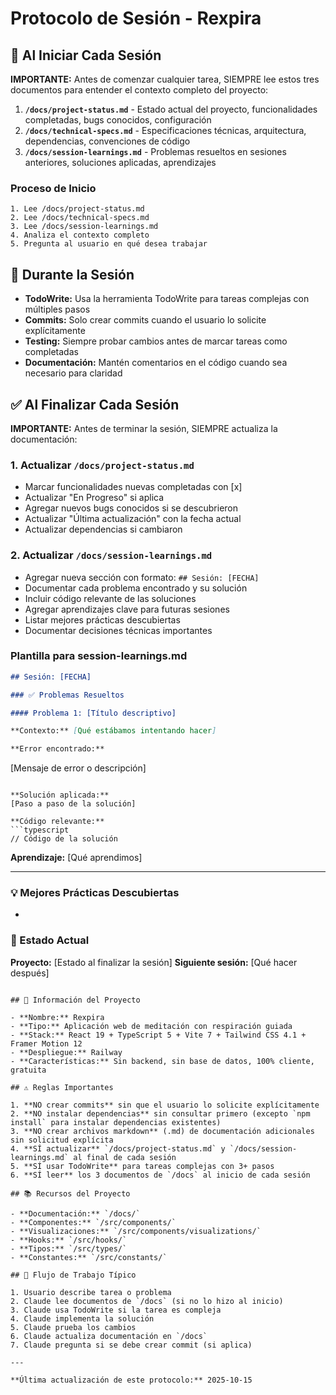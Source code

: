 # Protocolo de Sesión - Rexpira

## 📖 Al Iniciar Cada Sesión

**IMPORTANTE:** Antes de comenzar cualquier tarea, SIEMPRE lee estos tres documentos para entender el contexto completo del proyecto:

1. **`/docs/project-status.md`** - Estado actual del proyecto, funcionalidades completadas, bugs conocidos, configuración
2. **`/docs/technical-specs.md`** - Especificaciones técnicas, arquitectura, dependencias, convenciones de código
3. **`/docs/session-learnings.md`** - Problemas resueltos en sesiones anteriores, soluciones aplicadas, aprendizajes

### Proceso de Inicio
```
1. Lee /docs/project-status.md
2. Lee /docs/technical-specs.md
3. Lee /docs/session-learnings.md
4. Analiza el contexto completo
5. Pregunta al usuario en qué desea trabajar
```

## 📝 Durante la Sesión

- **TodoWrite:** Usa la herramienta TodoWrite para tareas complejas con múltiples pasos
- **Commits:** Solo crear commits cuando el usuario lo solicite explícitamente
- **Testing:** Siempre probar cambios antes de marcar tareas como completadas
- **Documentación:** Mantén comentarios en el código cuando sea necesario para claridad

## ✅ Al Finalizar Cada Sesión

**IMPORTANTE:** Antes de terminar la sesión, SIEMPRE actualiza la documentación:

### 1. Actualizar `/docs/project-status.md`
- Marcar funcionalidades nuevas completadas con [x]
- Actualizar "En Progreso" si aplica
- Agregar nuevos bugs conocidos si se descubrieron
- Actualizar "Última actualización" con la fecha actual
- Actualizar dependencias si cambiaron

### 2. Actualizar `/docs/session-learnings.md`
- Agregar nueva sección con formato: `## Sesión: [FECHA]`
- Documentar cada problema encontrado y su solución
- Incluir código relevante de las soluciones
- Agregar aprendizajes clave para futuras sesiones
- Listar mejores prácticas descubiertas
- Documentar decisiones técnicas importantes

### Plantilla para session-learnings.md
```markdown
## Sesión: [FECHA]

### ✅ Problemas Resueltos

#### Problema 1: [Título descriptivo]

**Contexto:** [Qué estábamos intentando hacer]

**Error encontrado:**
```
[Mensaje de error o descripción]
```

**Solución aplicada:**
[Paso a paso de la solución]

**Código relevante:**
```typescript
// Código de la solución
```

**Aprendizaje:** [Qué aprendimos]

---

### 💡 Mejores Prácticas Descubiertas
- [Práctica]: [Descripción]

### 🚀 Estado Actual
**Proyecto:** [Estado al finalizar la sesión]
**Siguiente sesión:** [Qué hacer después]
```

## 🎯 Información del Proyecto

- **Nombre:** Rexpira
- **Tipo:** Aplicación web de meditación con respiración guiada
- **Stack:** React 19 + TypeScript 5 + Vite 7 + Tailwind CSS 4.1 + Framer Motion 12
- **Despliegue:** Railway
- **Características:** Sin backend, sin base de datos, 100% cliente, gratuita

## ⚠️ Reglas Importantes

1. **NO crear commits** sin que el usuario lo solicite explícitamente
2. **NO instalar dependencias** sin consultar primero (excepto `npm install` para instalar dependencias existentes)
3. **NO crear archivos markdown** (.md) de documentación adicionales sin solicitud explícita
4. **SÍ actualizar** `/docs/project-status.md` y `/docs/session-learnings.md` al final de cada sesión
5. **SÍ usar TodoWrite** para tareas complejas con 3+ pasos
6. **SÍ leer** los 3 documentos de `/docs` al inicio de cada sesión

## 📚 Recursos del Proyecto

- **Documentación:** `/docs/`
- **Componentes:** `/src/components/`
- **Visualizaciones:** `/src/components/visualizations/`
- **Hooks:** `/src/hooks/`
- **Tipos:** `/src/types/`
- **Constantes:** `/src/constants/`

## 🔄 Flujo de Trabajo Típico

1. Usuario describe tarea o problema
2. Claude lee documentos de `/docs` (si no lo hizo al inicio)
3. Claude usa TodoWrite si la tarea es compleja
4. Claude implementa la solución
5. Claude prueba los cambios
6. Claude actualiza documentación en `/docs`
7. Claude pregunta si se debe crear commit (si aplica)

---

**Última actualización de este protocolo:** 2025-10-15
